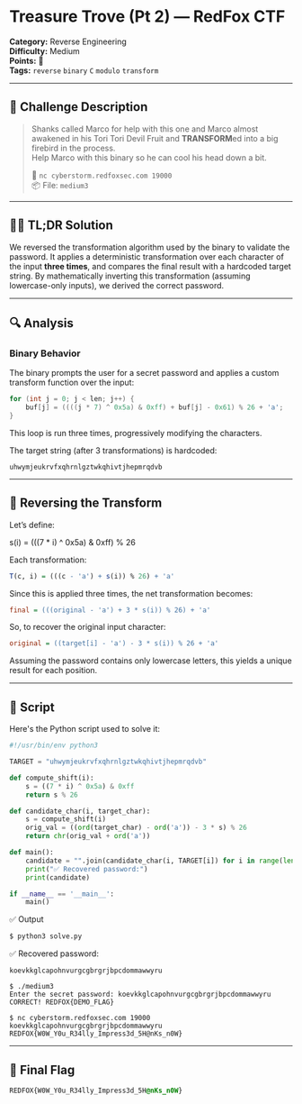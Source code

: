 # Treasure Trove (Pt 2) — RedFox CTF

**Category:** Reverse Engineering  
**Difficulty:** Medium  
**Points:** 💎  
**Tags:** `reverse` `binary` `C` `modulo` `transform`

---

## 🧠 Challenge Description

> Shanks called Marco for help with this one and Marco almost awakened in his Tori Tori Devil Fruit and **TRANSFORM**ed into a big firebird in the process.  
> Help Marco with this binary so he can cool his head down a bit.
>
> 📡 `nc cyberstorm.redfoxsec.com 19000`  
> 📦 File: `medium3`

---

## 🕵️‍♂️ TL;DR Solution

We reversed the transformation algorithm used by the binary to validate the password. It applies a deterministic transformation over each character of the input **three times**, and compares the final result with a hardcoded target string. By mathematically inverting this transformation (assuming lowercase-only inputs), we derived the correct password.

---

## 🔍 Analysis

### Binary Behavior

The binary prompts the user for a secret password and applies a custom transform function over the input:

```c
for (int j = 0; j < len; j++) {
    buf[j] = ((((j * 7) ^ 0x5a) & 0xff) + buf[j] - 0x61) % 26 + 'a';
}
```
This loop is run three times, progressively modifying the characters.

The target string (after 3 transformations) is hardcoded:

```nginx
uhwymjeukrvfxqhrnlgztwkqhivtjhepmrqdvb
```

---

## 🧮 Reversing the Transform
Let’s define:

s(i) = (((7 * i) ^ 0x5a) & 0xff) % 26

Each transformation:

```r
T(c, i) = (((c - 'a') + s(i)) % 26) + 'a'
```
Since this is applied three times, the net transformation becomes:

```ini
final = (((original - 'a') + 3 * s(i)) % 26) + 'a'
```
So, to recover the original input character:

```ini
original = ((target[i] - 'a') - 3 * s(i)) % 26 + 'a'
```
Assuming the password contains only lowercase letters, this yields a unique result for each position.

---

## 🧰 Script
Here's the Python script used to solve it:

```python
#!/usr/bin/env python3

TARGET = "uhwymjeukrvfxqhrnlgztwkqhivtjhepmrqdvb"

def compute_shift(i):
    s = ((7 * i) ^ 0x5a) & 0xff
    return s % 26

def candidate_char(i, target_char):
    s = compute_shift(i)
    orig_val = ((ord(target_char) - ord('a')) - 3 * s) % 26
    return chr(orig_val + ord('a'))

def main():
    candidate = "".join(candidate_char(i, TARGET[i]) for i in range(len(TARGET)))
    print("✅ Recovered password:")
    print(candidate)

if __name__ == '__main__':
    main()
```

✅ Output
```bash
$ python3 solve.py
```
✅ Recovered password:
```
koevkkglcapohnvurgcgbrgrjbpcdommawwyru

$ ./medium3
Enter the secret password: koevkkglcapohnvurgcgbrgrjbpcdommawwyru
CORRECT! REDFOX{DEMO_FLAG}

$ nc cyberstorm.redfoxsec.com 19000
koevkkglcapohnvurgcgbrgrjbpcdommawwyru
REDFOX{W0W_Y0u_R34lly_Impress3d_5H@nKs_n0W}
```

---

## 🏁 Final Flag

```css
REDFOX{W0W_Y0u_R34lly_Impress3d_5H@nKs_n0W}
```

